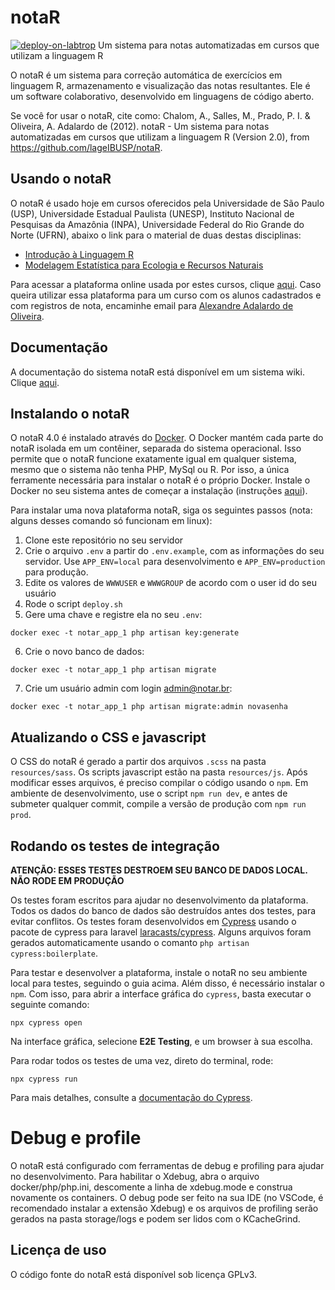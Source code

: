 # notaR
[![deploy-on-labtrop](https://github.com/lageIBUSP/notaR/actions/workflows/deploy-on-labtrop.yml/badge.svg)](https://github.com/lageIBUSP/notaR/actions/workflows/deploy-on-labtrop.yml)
Um sistema para notas automatizadas em cursos que utilizam a linguagem R

O notaR é um sistema para correção automática de exercícios em linguagem R, armazenamento e
visualização das notas resultantes. Ele é um software colaborativo, desenvolvido em linguagens de código aberto.

Se você for usar o notaR, cite como:
Chalom, A., Salles, M., Prado, P. I. & Oliveira, A. Adalardo de (2012). notaR - Um sistema para notas automatizadas em cursos que utilizam a linguagem R (Version 2.0), from https://github.com/lageIBUSP/notaR.

## Usando o notaR

O notaR é usado hoje em cursos oferecidos pela Universidade de São Paulo (USP), Universidade Estadual Paulista (UNESP),
Instituto Nacional de Pesquisas da Amazônia (INPA), Universidade Federal do Rio Grande do Norte (UFRN), abaixo o link para o material de duas destas disciplinas:
* [Introdução à Linguagem R](http://ecor.ib.usp.br)
* [Modelagem Estatística para Ecologia e Recursos Naturais](http://cmq.esalq.usp.br/BIE5781/doku.php)

Para acessar a plataforma online usada por estes cursos, clique [aqui](http://notar.ib.usp.br/).
Caso queira utilizar essa plataforma para um curso com os alunos cadastrados e com registros de nota, encaminhe email para <a href= "mailto:aleadalardo@gmail.com?subject=Cadastro notaR">Alexandre Adalardo de Oliveira</a>.

## Documentação

A documentação do sistema notaR está disponível em um sistema wiki. Clique [aqui](https://github.com/lageIBUSP/notaR/wiki).

## Instalando o notaR

O notaR 4.0 é instalado através do [Docker](https://www.docker.com/). O Docker mantém cada parte do notaR isolada em um contêiner, separada do sistema operacional. Isso permite que o notaR funcione exatamente igual em qualquer sistema, mesmo que o sistema não tenha PHP, MySql ou R. Por isso, a única ferramente necessária para instalar o notaR é o próprio Docker. Instale o Docker no seu sistema antes de começar a instalação (instruções [aqui](https://docs.docker.com/get-docker/)).

Para instalar uma nova plataforma notaR, siga os seguintes passos (nota: alguns desses comando só funcionam em linux):

1. Clone este repositório no seu servidor
2. Crie o arquivo ```.env``` a partir do ```.env.example```, com as informações do seu servidor. Use ```APP_ENV=local``` para desenvolvimento e ```APP_ENV=production``` para produção.
3. Edite os valores de `WWWUSER` e `WWWGROUP` de acordo com o user id do seu usuário
4. Rode o script ```deploy.sh```
5. Gere uma chave e registre ela no seu ```.env```:
```
docker exec -t notar_app_1 php artisan key:generate
```
6. Crie o novo banco de dados:
```
docker exec -t notar_app_1 php artisan migrate
```
7. Crie um usuário admin com login admin@notar.br:
```
docker exec -t notar_app_1 php artisan migrate:admin novasenha
```

## Atualizando o CSS e javascript

O CSS do notaR é gerado a partir dos arquivos `.scss` na pasta `resources/sass`. Os scripts javascript estão na pasta `resources/js`. Após modificar esses arquivos, é preciso compilar o código usando o `npm`. Em ambiente de desenvolvimento, use o script `npm run dev`, e antes de submeter qualquer commit, compile a versão de produção com `npm run prod`.

## Rodando os testes de integração

**ATENÇÃO: ESSES TESTES DESTROEM SEU BANCO DE DADOS LOCAL. NÃO RODE EM PRODUÇÃO**

Os testes foram escritos para ajudar no desenvolvimento da plataforma. Todos os dados do banco de dados são destruídos antes dos testes, para evitar conflitos. Os testes foram desenvolvidos em [Cypress](https://www.cypress.io/) usando o pacote de cypress para laravel [laracasts/cypress](https://github.com/laracasts/cypress). Alguns arquivos foram gerados automaticamente usando o comanto `php artisan cypress:boilerplate`.

Para testar e desenvolver a plataforma, instale o notaR no seu ambiente local para testes, seguindo o guia acima. Além disso, é necessário instalar o `npm`. Com isso, para abrir a interface gráfica do `cypress`, basta executar o seguinte comando:

```
npx cypress open
```

Na interface gráfica, selecione **E2E Testing**, e um browser à sua escolha.

Para rodar todos os testes de uma vez, direto do terminal, rode:

```
npx cypress run
```


Para mais detalhes, consulte a [documentação do Cypress](https://docs.cypress.io/).

# Debug e profile

O notaR está configurado com ferramentas de debug e profiling para ajudar no desenvolvimento. Para
habilitar o Xdebug, abra o arquivo docker/php/php.ini, descomente a linha de xdebug.mode e construa
novamente os containers. O debug pode ser feito na sua IDE (no VSCode, é recomendado instalar a
extensão Xdebug) e os arquivos de profiling serão gerados na pasta storage/logs e podem ser lidos 
com o KCacheGrind.

## Licença de uso
O código fonte do notaR está disponível sob licença GPLv3.
